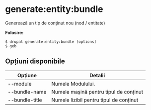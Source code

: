 # generate:entity:bundle
Generează un tip de conținut nou (nod / entitate)

**Folosire:**
```
$ drupal generate:entity:bundle [options] 
$ geb  
```

## Opțiuni disponibile
Opțiune | Detalii
-------|-------------
--module | Numele Modulului.
--bundle-name | Numele mașină pentru tipul de conținut
--bundle-title | Numele lizibil pentru tipul de conținut

